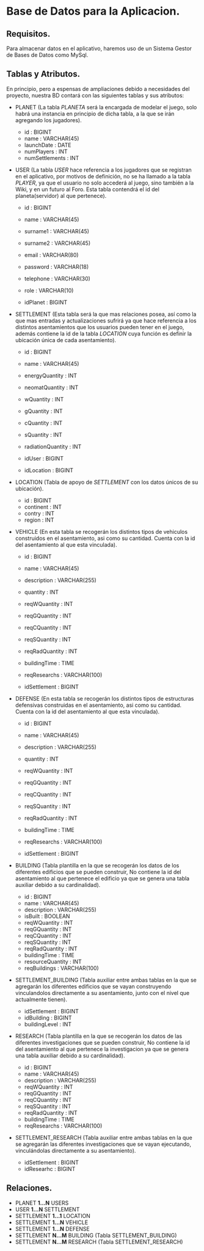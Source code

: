 #  Base de Datos para la Aplicacion.


## Requisitos.

Para almacenar datos en el aplicativo, haremos uso de un Sistema Gestor de Bases de Datos como MySql.



## Tablas y Atributos.

En principio, pero a espensas de ampliaciones debido a necesidades del proyecto, nuestra BD contará con las siguientes tablas y sus atributos:

- PLANET
    (La tabla *PLANETA* será la encargada de modelar el juego, solo habrá una instancia en principio de dicha tabla, a la que se irán agregando los jugadores).
    - id : BIGINT
    - name : VARCHAR(45)
    - launchDate : DATE
    - numPlayers : INT
    - numSettlements : INT

- USER
    (La tabla *USER* hace referencia a los jugadores que se registran en el aplicativo, por motivos de definición, no se ha llamado a la tabla *PLAYER*, ya que el usuario no solo accederá al juego, sino también a la Wiki, y en un futuro al Foro. Esta tabla contendrá el id del planeta(servidor) al que pertenece).
    - id : BIGINT
    - name : VARCHAR(45)
    - surname1 : VARCHAR(45)
    - surname2 : VARCHAR(45)
    - email : VARCHAR(80)
    - password : VARCHAR(18)
    - telephone : VARCHAR(30)
    - role : VARCHAR(10)

    - idPlanet : BIGINT

- SETTLEMENT
    (Esta tabla será la que mas relaciones posea, así como la que mas entradas y actualizaciones sufrirá ya que hace referencia a los distintos asentamientos que los usuarios pueden tener en el juego, además contiene la id de la tabla *LOCATION* cuya función es definir la ubicación única de cada asentamiento).
    - id : BIGINT
    - name : VARCHAR(45)
    - energyQuantity : INT
    - neomatQuantity : INT
    - wQuantity : INT
    - gQuantity : INT
    - cQuantity : INT
    - sQuantity : INT
    - radiationQuantity : INT
    
    - idUser : BIGINT
    - idLocation : BIGINT

- LOCATION
    (Tabla de apoyo de *SETTLEMENT* con los datos únicos de su ubicación).
    - id : BIGINT
    - continent : INT
    - contry : INT
    - region : INT

- VEHICLE
    (En esta tabla se recogerán los distintos tipos de vehiculos construidos en el asentamiento, asi como su cantidad. Cuenta con la id del asentamiento al que esta vinculada).
    - id : BIGINT
    - name : VARCHAR(45)
    - description : VARCHAR(255)
    - quantity : INT
    - reqWQuantity : INT
    - reqGQuantity : INT
    - reqCQuantity : INT
    - reqSQuantity : INT
    - reqRadQuantity : INT
    - buildingTime : TIME
    - reqResearchs : VARCHAR(100)

    - idSettlement : BIGINT

- DEFENSE
    (En esta tabla se recogerán los distintos tipos de estructuras defensivas construidas en el asentamiento, asi como su cantidad. Cuenta con la id del asentamiento al que esta vinculada).
    - id : BIGINT
    - name : VARCHAR(45)
    - description : VARCHAR(255)
    - quantity : INT
    - reqWQuantity : INT
    - reqGQuantity : INT
    - reqCQuantity : INT
    - reqSQuantity : INT
    - reqRadQuantity : INT
    - buildingTime : TIME
    - reqResearchs : VARCHAR(100)

    - idSettlement : BIGINT

- BUILDING
    (Tabla plantilla en la que se recogerán los datos de los diferentes edificios que se pueden construir, No contiene la id del asentamiento al que pertenece el edificio ya que se genera una tabla auxiliar debido a su cardinalidad).
    - id : BIGINT
    - name : VARCHAR(45)
    - description : VARCHAR(255)
    - isBuilt : BOOLEAN
    - reqWQuantity : INT
    - reqGQuantity : INT
    - reqCQuantity : INT
    - reqSQuantity : INT
    - reqRadQuantity : INT
    - buildingTime : TIME
    - resourceQuantity : INT
    - reqBuildings : VARCHAR(100)

- SETTLEMENT_BUILDING
    (Tabla auxiliar entre ambas tablas en la que se agregarán los diferentes edificios que se vayan construyendo vinculandolos directamente a su asentamiento, junto con el nivel que actualmente tienen).
    - idSettlement : BIGINT
    - idBuilding : BIGINT
    - buildingLevel : INT

- RESEARCH
    (Tabla plantilla en la que se recogerán los datos de las diferentes investigaciones que se pueden construir, No contiene la id del asentamiento al que pertenece la investigacion ya que se genera una tabla auxiliar debido a su cardinalidad).
    - id : BIGINT
    - name : VARCHAR(45)
    - description : VARCHAR(255)
    - reqWQuantity : INT
    - reqGQuantity : INT
    - reqCQuantity : INT
    - reqSQuantity : INT
    - reqRadQuantity : INT
    - buildingTime : TIME
    - reqResearchs : VARCHAR(100)

- SETTLEMENT_RESEARCH
    (Tabla auxiliar entre ambas tablas en la que se agregarán las diferentes investigaciones que se vayan ejecutando, vinculándolas directamente a su asentamiento).
    - idSettlement : BIGINT
    - idResearhc : BIGINT


## Relaciones.

- PLANET **1...N** USERS
- USER **1...N** SETTLEMENT
- SETTLEMENT **1...1** LOCATION
- SETTLEMENT **1...N** VEHICLE
- SETTLEMENT **1...N** DEFENSE
- SETTLEMENT **N...M** BUILDING (Tabla SETTLEMENT_BUILDING)
- SETTLEMENT **N...M** RESEARCH (Tabla SETTLEMENT_RESEARCH)
